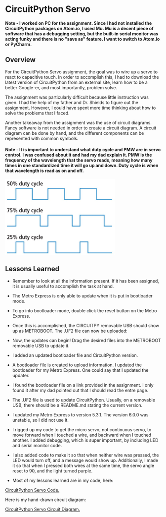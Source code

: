 # CircuitPython Servo 

#### Note - I worked on PC for the assignment. Since I had not installed the CircuitPython packages on Atom.io, I used Mu. Mu is a decent piece of software that has a debugging setting, but the built-in serial monitor was acting funky and there is no "save as" feature. I want to switch to Atom.io or PyCharm.

## Overview
For the CircuitPython Servo assignment, the goal was to wire up a servo to react to capacitive touch. In order to accomplish this, I had to download the latest version of CircuitPython from an external site, learn how to be a better Google-er, and most importantly, problem solve.

The assignment was particularly difficult because little instruction was given. I had the help of my father and Dr. Shields to figure out the assignment. However, I could have spent more time thinking about how to solve the problems that I faced.

Another takeaway from the assignment was the use of circuit diagrams. Fancy software is not needed in order to create a circuit diagram. A circuit diagram can be done by hand, and the different components can be represented with common symbols.

#### Note - It is important to understand what duty cycle and PMW are in servo control. I was confused about it and had my dad explain it. PMW is the frequency of the wavelength that the servo reads, meaning how many times in one standardized time it will go up and down. Duty cycle is when that wavelength is read as on and off.

![Duty Cycle Picture](/CircuitPython_Servo/Luke-Engineering_III-CircuitPython_Servo-Duty_Cycle.png)

## Lessons Learned
* Remember to look at all the information present. If it has been assigned, it is usually useful to accomplish the task at hand.
* The Metro Express is only able to update when it is put in bootloader mode. 
* To go into bootloader mode, double click the reset button on the Metro Express.
* Once this is accomplished, the CIRCUITPY removable USB should show up as METROBOOT. The .UF2 file can now be uploaded:
* Now, the updates can begin! Drag the desired files into the METROBOOT removable USB to update it. 
* I added an updated bootloader file and CircuitPython version.
* A bootloader file is created to upload information. I updated the bootloader for my Metro Express. One could say that I updated the updater.
* I found the bootloader file on a link provided in the assignment. I only found it after my dad pointed out that I should read the entre page. 
* The .UF2 file is used to update CircuitPython. Usually, on a removable USB, there should be a README.md stating the current version.
* I updated my Metro Express to version 5.3.1. The version 6.0.0 was unstable, so I did not use it.

* I rigged up my code to get the micro servo, not continuous servo, to move forward when I touched a wire, and backward when I touched another. I added debugging, which is super important, by including LED and serial monitor code. 
* I also added code to make it so that when neither wire was pressed, the LED would turn off, and a message would show up. Additionally, I made it so that when I pressed both wires at the same time, the servo angle reset to 90, and the light turned purple.

* Most of my lessons learned are in my code, here:

[CircuitPython Servo Code.](/CircuitPython_Servo/Luke-Engineering_III-CircuitPython_Servo.py)

Here is my hand-drawn circuit diagram:

[CircuitPython Servo Circuit Diagram.](/CircuitPython_Servo/Luke-Engineering_III-CircuitPython_Servo_Circuit_Diagram.pdf)

